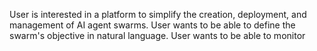 
User is interested in a platform to simplify the creation, deployment, and management of AI agent swarms.
User wants to be able to define the swarm's objective in natural language.
User wants to be able to monitor